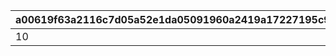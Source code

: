 |a00619f63a2116c7d05a52e1da05091960a2419a17227195c91ba21ab6484cf2|955d07d6e0202a1c6d9fda0a6343cb1fc387b03bc94bcc2cd8481a254330de42|aa9ad613e484741c760178d11c2218a54e6dd8d496a13f3ab62f43c29fc91ef7|dbf46a18b6f4a56a7e2870fae425b3f083ce93af8c90e08d9c6d52ee9594ffb0|
| --- | --- | --- | --- |
|10|2020/03/04 4:59:59|1|2020/03/01 5:00:00|